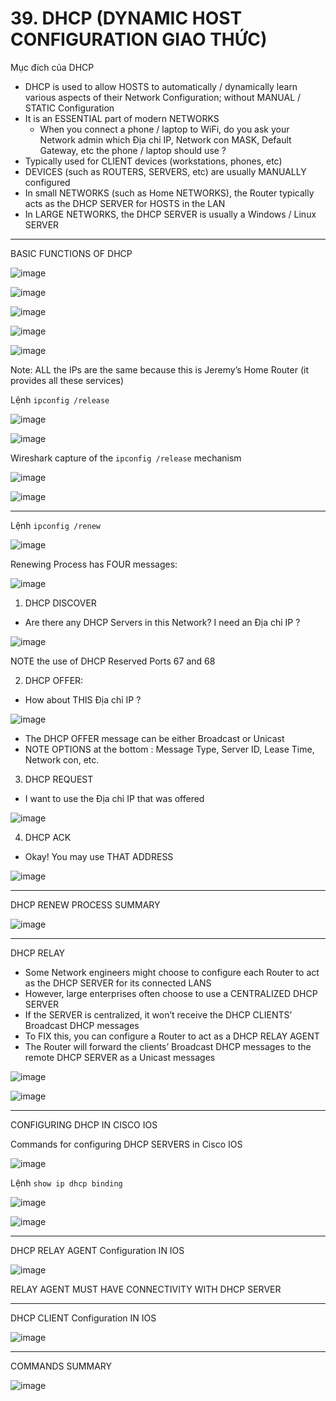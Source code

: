 # 39. DHCP (DYNAMIC HOST CONFIGURATION GIAO THỨC)

Mục đích của DHCP

- DHCP is used to allow HOSTS to automatically / dynamically learn various aspects of their Network Configuration; without MANUAL / STATIC Configuration
- It is an ESSENTIAL part of modern NETWORKS
    - When you connect a phone / laptop to WiFi, do you ask your Network admin which Địa chỉ IP, Network con MASK, Default Gateway, etc the phone / laptop should use ?
- Typically used for CLIENT devices (workstations, phones, etc)
- DEVICES (such as ROUTERS, SERVERS, etc) are usually MANUALLY configured
- In small NETWORKS (such as Home NETWORKS), the Router typically acts as the DHCP SERVER for HOSTS in the LAN
- In LARGE NETWORKS, the DHCP SERVER is usually a Windows / Linux SERVER

---

BASIC FUNCTIONS OF DHCP

![image](https://github.com/psaumur/CCNA/assets/106411237/81b1e260-d669-4944-aa7b-5b7e6a505233)

![image](https://github.com/psaumur/CCNA/assets/106411237/8e7ff968-f47f-4877-88ec-451a9828905e)

![image](https://github.com/psaumur/CCNA/assets/106411237/ca9253f6-3e97-42d8-9293-7b271488be78)

![image](https://github.com/psaumur/CCNA/assets/106411237/b4659586-9e8b-482e-a492-fab9f979aa40)

![image](https://github.com/psaumur/CCNA/assets/106411237/bd292766-0a22-4c0a-ac96-0262ba03d720)

Note: ALL the IPs are the same because this is Jeremy’s Home Router (it provides all these services)

Lệnh `ipconfig /release`

![image](https://github.com/psaumur/CCNA/assets/106411237/13c9528b-8ecb-43e3-a3be-9993c03e1fa5)

![image](https://github.com/psaumur/CCNA/assets/106411237/46821c80-1fa1-435c-b71f-f2a81a2a415a)

Wireshark capture of the `ipconfig /release` mechanism

![image](https://github.com/psaumur/CCNA/assets/106411237/f9eb66a1-9c7e-4b5c-9393-9005f51ad172)

![image](https://github.com/psaumur/CCNA/assets/106411237/16e2b443-6ab6-49c4-bfde-2083c7b2185e)

---

Lệnh `ipconfig /renew`

![image](https://github.com/psaumur/CCNA/assets/106411237/de06e7a3-b011-48eb-a5c6-8a6295258fbc)

Renewing Process has FOUR messages:

![image](https://github.com/psaumur/CCNA/assets/106411237/94febcd6-cd2b-4f6d-97db-69e33b1c1c4d)

1) DHCP DISCOVER

- Are there any DHCP Servers in this Network? I need an Địa chỉ IP ?

![image](https://github.com/psaumur/CCNA/assets/106411237/70f7fc01-3222-4fec-8bd3-8b96cfbc086f)

NOTE the use of DHCP Reserved Ports 67 and 68

2) DHCP OFFER:

- How about THIS Địa chỉ IP ?

![image](https://github.com/psaumur/CCNA/assets/106411237/0f6e38bc-5eb0-4538-b0d1-e5795ee3af3a)

- The DHCP OFFER message can be either Broadcast or Unicast
- NOTE OPTIONS at the bottom : Message Type, Server ID, Lease Time, Network con, etc.

3) DHCP REQUEST

- I want to use the Địa chỉ IP that was offered

![image](https://github.com/psaumur/CCNA/assets/106411237/3023a977-2477-42ec-8890-283ef326bad1)

4) DHCP ACK

- Okay! You may use THAT ADDRESS

![image](https://github.com/psaumur/CCNA/assets/106411237/543c77e8-326b-45c6-a149-2f3668dac3ff)

---
DHCP RENEW PROCESS SUMMARY

![image](https://github.com/psaumur/CCNA/assets/106411237/a2f5cc4e-c949-4a8d-a985-29c6631c635e)

---

DHCP RELAY

- Some Network engineers might choose to configure each Router to act as the DHCP SERVER for its connected LANS
- However, large enterprises often choose to use a CENTRALIZED DHCP SERVER
- If the SERVER is centralized, it won’t receive the DHCP CLIENTS’ Broadcast DHCP messages
- To FIX this, you can configure a Router to act as a DHCP RELAY AGENT
- The Router will forward the clients’ Broadcast DHCP messages to the remote DHCP SERVER as a Unicast messages

![image](https://github.com/psaumur/CCNA/assets/106411237/3c0b188e-a120-499e-b089-18740d0d4559)

![image](https://github.com/psaumur/CCNA/assets/106411237/04c380f4-e1b4-46f3-89ab-1c89f16eed7a)

---

CONFIGURING DHCP IN CISCO IOS

Commands for configuring DHCP SERVERS in Cisco IOS

![image](https://github.com/psaumur/CCNA/assets/106411237/5cac378b-2769-4da2-bd46-1bd93dd5d144)

Lệnh `show ip dhcp binding`

![image](https://github.com/psaumur/CCNA/assets/106411237/2cb89226-c24f-4cac-86f0-5cfb5ba16575)

![image](https://github.com/psaumur/CCNA/assets/106411237/4e10257e-2ca8-466f-96fc-f4a02ab319a4)

---

DHCP RELAY AGENT Configuration IN IOS

![image](https://github.com/psaumur/CCNA/assets/106411237/d1e1df72-85ef-4323-87f4-26cf14132bda)

RELAY AGENT MUST HAVE CONNECTIVITY WITH DHCP SERVER

---

DHCP CLIENT Configuration IN IOS

![image](https://github.com/psaumur/CCNA/assets/106411237/353e553c-b4a5-4f18-818f-3d7a395491b3)

---

COMMANDS SUMMARY

![image](https://github.com/psaumur/CCNA/assets/106411237/41e4ab84-7d5d-42e6-93d7-4b982976dd16)

